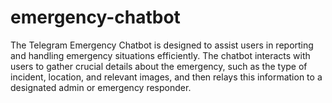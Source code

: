 # emergency-chatbot
The Telegram Emergency Chatbot is designed to assist users in reporting and handling emergency situations efficiently. The chatbot interacts with users to gather crucial details about the emergency, such as the type of incident, location, and relevant images, and then relays this information to a designated admin or emergency responder. 

